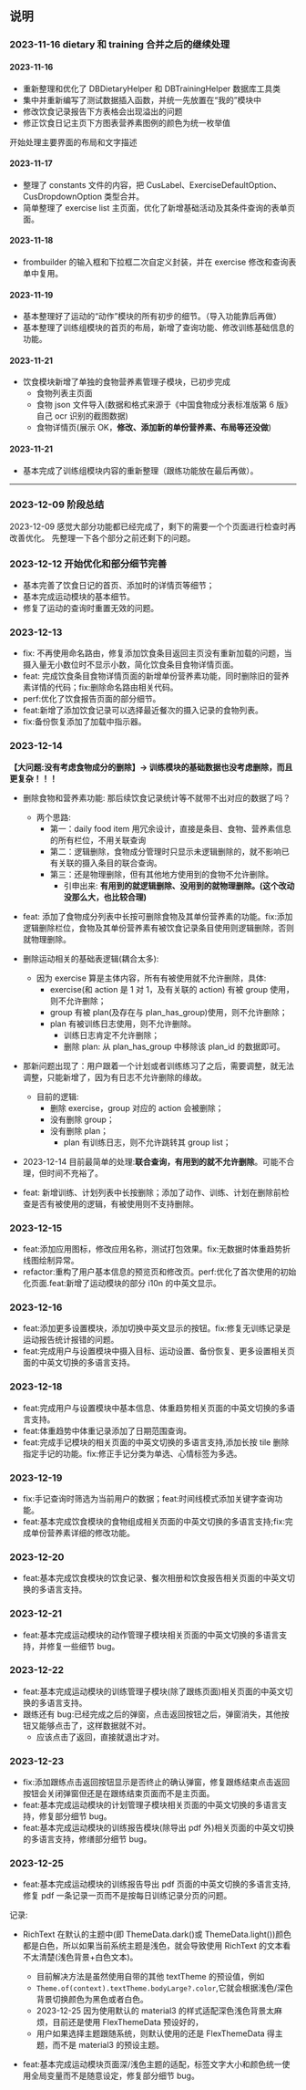 ## 说明

### 2023-11-16 dietary 和 training 合并之后的继续处理

#### 2023-11-16

- 重新整理和优化了 DBDietaryHelper 和 DBTrainingHelper 数据库工具类
- 集中并重新编写了测试数据插入函数，并统一先放置在“我的”模块中
- 修改饮食记录报告下方表格会出现溢出的问题
- 修正饮食日记主页下方图表营养素图例的颜色为统一枚举值

开始处理主要界面的布局和文字描述

#### 2023-11-17

- 整理了 constants 文件的内容，把 CusLabel、ExerciseDefaultOption、CusDropdownOption 类型合并。
- 简单整理了 exercise list 主页面，优化了新增基础活动及其条件查询的表单页面。

#### 2023-11-18

- frombuilder 的输入框和下拉框二次自定义封装，并在 exercise 修改和查询表单中复用。

#### 2023-11-19

- 基本整理好了运动的“动作”模块的所有初步的细节。（导入功能靠后再做）
- 基本整理了训练组模块的首页的布局，新增了查询功能、修改训练基础信息的功能。

#### 2023-11-21

- 饮食模块新增了单独的食物营养素管理子模块，已初步完成
  - 食物列表主页面
  - 食物 json 文件导入(数据和格式来源于《中国食物成分表标准版第 6 版》自己 ocr 识别的截图数据)
  - 食物详情页(展示 OK，**修改、添加新的单份营养素、布局等还没做**)

#### 2023-11-21

- 基本完成了训练组模块内容的重新整理（跟练功能放在最后再做）。

---

### 2023-12-09 阶段总结

2023-12-09 感觉大部分功能都已经完成了，剩下的需要一个个页面进行检查时再改善优化。
先整理一下各个部分之前还剩下的问题。

### 2023-12-12 开始优化和部分细节完善

- 基本完善了饮食日记的首页、添加时的详情页等细节；
- 基本完成运动模块的基本细节。
- 修复了运动的查询时重置无效的问题。

### 2023-12-13

- fix: 不再使用命名路由，修复添加饮食条目返回主页没有重新加载的问题，当摄入量无小数位时不显示小数，简化饮食条目食物详情页面。
- feat: 完成饮食条目食物详情页面的新增单份营养素功能，同时删除旧的营养素详情的代码；fix:删除命名路由相关代码。
- perf:优化了饮食报告页面的部分细节。
- feat:新增了添加饮食记录可以选择最近餐次的摄入记录的食物列表。
- fix:备份恢复添加了加载中指示器。

### 2023-12-14

**【大问题:没有考虑食物成分的删除】-> 训练模块的基础数据也没考虑删除，而且更复杂！！！**

- 删除食物和营养素功能: 那后续饮食记录统计等不就带不出对应的数据了吗？

  - 两个思路:
    - 第一：daily food item 用冗余设计，直接是条目、食物、营养素信息的所有栏位，不用关联查询
    - 第二：逻辑删除，食物成分管理时只显示未逻辑删除的，就不影响已有关联的摄入条目的联合查询。
    - 第三：还是物理删除，但有其他地方使用到的食物不允许删除。
      - 引申出来: **有用到的就逻辑删除、没用到的就物理删除。(这个改动没那么大，也比较合理)**

- feat: 添加了食物成分列表中长按可删除食物及其单份营养素的功能。fix:添加逻辑删除栏位，食物及其单份营养素有被饮食记录条目使用则逻辑删除，否则就物理删除。

- 删除运动相关的基础表逻辑(耦合太多):
  - 因为 exercise 算是主体内容，所有有被使用就不允许删除，具体:
    - exercise(和 action 是 1 对 1，及有关联的 action) 有被 group 使用，则不允许删除；
    - group 有被 plan(及存在与 plan_has_group)使用，则不允许删除；
    - plan 有被训练日志使用，则不允许删除。
      - 训练日志肯定不允许删除；
      - 删除 plan: 从 plan_has_group 中移除该 plan_id 的数据即可。
- 那新问题出现了：用户跟着一个计划或者训练练习了之后，需要调整，就无法调整，只能新增了，因为有日志不允许删除的缘故。
  - 目前的逻辑:
    - 删除 exercise，group 对应的 action 会被删除；
    - 没有删除 group；
    - 没有删除 plan；
      - plan 有训练日志，则不允许跳转其 group list；
- 2023-12-14 目前最简单的处理:**联合查询，有用到的就不允许删除**。可能不合理，但时间不充裕了。

- feat: 新增训练、计划列表中长按删除；添加了动作、训练、计划在删除前检查是否有被使用的逻辑，有被使用则不支持删除。

### 2023-12-15

- feat:添加应用图标，修改应用名称，测试打包效果。fix:无数据时体重趋势折线图绘制异常。
- refactor:重构了用户基本信息的预览页和修改页。perf:优化了首次使用的初始化页面.feat:新增了运动模块的部分 i10n 的中英文显示。

### 2023-12-16

- feat:添加更多设置模块，添加切换中英文显示的按钮。fix:修复无训练记录是运动报告统计报错的问题。
- feat:完成用户与设置模块中摄入目标、运动设置、备份恢复、更多设置相关页面的中英文切换的多语言支持。

### 2023-12-18

- feat:完成用户与设置模块中基本信息、体重趋势相关页面的中英文切换的多语言支持。
- feat:体重趋势中体重记录添加了日期范围查询。
- feat:完成手记模块的相关页面的中英文切换的多语言支持,添加长按 tile 删除指定手记的功能。fix:修正手记分类为单选、心情标签为多选。

### 2023-12-19

- fix:手记查询时筛选为当前用户的数据；feat:时间线模式添加关键字查询功能。
- feat:基本完成饮食模块的食物组成相关页面的中英文切换的多语言支持;fix:完成单份营养素详细的修改功能。

### 2023-12-20

- feat:基本完成饮食模块的饮食记录、餐次相册和饮食报告相关页面的中英文切换的多语言支持。

### 2023-12-21

- feat:基本完成运动模块的动作管理子模块相关页面的中英文切换的多语言支持，并修复一些细节 bug。

### 2023-12-22

- feat:基本完成运动模块的训练管理子模块(除了跟练页面)相关页面的中英文切换的多语言支持。
- 跟练还有 bug:已经完成之后的弹窗，点击返回按钮之后，弹窗消失，其他按钮又能够点击了，这样数据就不对。
  - 应该点击了返回，直接就退出才对。

### 2023-12-23

- fix:添加跟练点击返回按钮显示是否终止的确认弹窗，修复跟练结束点击返回按钮会关闭弹窗但还是在跟练结束页面而不是主页面。
- feat:基本完成运动模块的计划管理子模块相关页面的中英文切换的多语言支持，修复部分细节 bug。
- feat:基本完成运动模块的训练报告模块(除导出 pdf 外)相关页面的中英文切换的多语言支持，修缮部分细节 bug。

### 2023-12-25

- feat:基本完成运动模块的训练报告导出 pdf 页面的中英文切换的多语言支持,修复 pdf 一条记录一页而不是按每日训练记录分页的问题。

记录:

- RichText 在默认的主题中(即 ThemeData.dark()或 ThemeData.light())颜色都是白色，所以如果当前系统主题是浅色，就会导致使用 RichText 的文本看不太清楚(浅色背景+白色文本)。

  - 目前解决方法是虽然使用自带的其他 textTheme 的预设值，例如
  - `Theme.of(context).textTheme.bodyLarge?.color`,它就会根据浅色/深色背景切换颜色为黑色或者白色。
  - 2023-12-25 因为使用默认的 material3 的样式适配深色浅色背景太麻烦，目前还是使用 FlexThemeData 预设好的，
  - 用户如果选择主题跟随系统，则默认使用的还是 FlexThemeData 得主题，而不是 material3 的预设主题。

- feat:基本完成运动模块页面深/浅色主题的适配，标签文字大小和颜色统一使用全局变量而不是随意设定，修复部分细节 bug。
